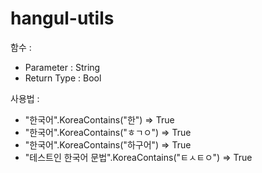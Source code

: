# hangul-utils


함수 : 
 * Parameter : String
 * Return Type : Bool

사용법 : 
 * "한국어".KoreaContains("한") => True
 * "한국어".KoreaContains("ㅎㄱㅇ") => True
 * "한국어".KoreaContains("하구어") => True
 * "테스트인 한국어 문법".KoreaContains("ㅌㅅㅌㅇ") => True
 

